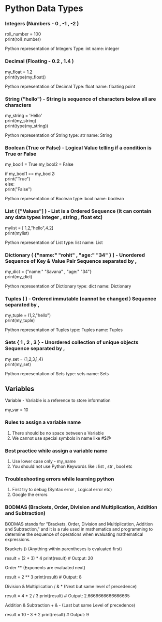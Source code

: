 # Python Data Types

### Integers (Numbers - 0 , -1 , -2 )

roll_number = 100 <br>
print(roll_number)

Python representation of Integers
Type: int
name: integer

### Decimal (Floating - 0.2 , 1.4 )

my_float = 1.2 <br>
print(type(my_float))

Python representation of Decimal
Type: float
name: floating point

### String ("hello") - String is sequence of characters below all are characters

my_string = 'Hello' <br>
print(my_string) <br>
print(type(my_string))

Python representation of String
type: str
name: String

### Boolean (True or False) - Logical Value telling if a condition is True or False

my_bool1 = True
my_bool2 = False

if my_bool1 == my_bool2: <br>
    print("True") <br>
else: <br>
    print("False")

Python representation of Boolean
type: bool
name: boolean

### List ( ["Values"] ) - List is a Ordered Sequence (It can contain any data types integer , string , float etc)

mylist = [ 1,2,"hello",4.2] <br>
print(mylist)

Python representation of List
type: list
name: List

### Dictionary ( {"name:" "rohit" , "age:" "34" } ) - Unordered Sequence of Key & Value Pair Sequence separated by ,

my_dict = {"name:" "Savana" , "age:" "34"} <br>
print(my_dict)

Python representation of Dictionary
type: dict
name: Dictionary

### Tuples ( ) - Ordered immutable (cannot be changed ) Sequence separated by ,

my_tuple = (1,2,"hello") <br>
print(my_tuple)

Python representation of Tuples
type: Tuples
name: Tuples

### Sets { 1 , 2 , 3 } - Unordered collection of unique objects Sequence separated by ,

my_set = {1,2,3,1,4} <br>
print(my_set)

Python representation of Sets
type: sets
name: Sets

## Variables

Variable - Variable is a reference to store information

my_var = 10

### Rules to assign a variable name

1. There should be no space between a Variable
2. We cannot use special symbols in name like #$@ 

### Best practice while assign a variable name

1. Use lower case only - my_name
2. You should not use Python Keywords like : list , str , bool etc

### Troubleshooting errors while learning python

1. First try to debug  (Syntax error , Logical error etc)
2. Google the errors

### BODMAS (Brackets, Order, Division and Multiplication, Addition and Subtraction)

BODMAS stands for "Brackets, Order, Division and Multiplication, Addition and Subtraction," and it is a rule used in mathematics and programming to determine the sequence of operations when evaluating mathematical expressions.

Brackets ()                          (Anything within parentheses is evaluated first)

result = (2 + 3) * 4
print(result)  # Output: 20

Order **                             (Exponents are evaluated next)

result = 2 ** 3
print(result)  # Output: 8

Division & Multiplication / & *      (Next but same level of precedence)

result = 4 * 2 / 3
print(result)  # Output: 2.6666666666666665

Addition & Subtraction  + & -        (Last but same Level of precedence)

result = 10 - 3 + 2
print(result)  # Output: 9


